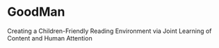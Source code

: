 # GoodMan
Creating a Children-Friendly Reading Environment via Joint Learning of Content and Human Attention
